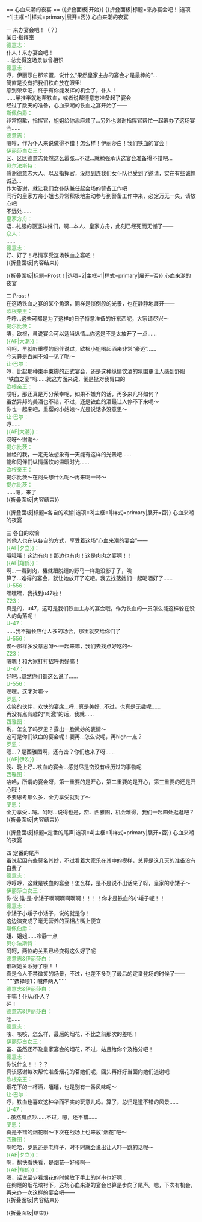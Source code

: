 == 心血来潮的夜宴 ==
{{折叠面板|开始}}
{{折叠面板|标题=来办宴会吧！|选项=1|主框=1|样式=primary|展开=否}}
心血来潮的夜宴

一 来办宴会吧！（？）<br>
某日·指挥室<br>
<span style="color:#4eb24e;">德意志：</span><br>
仆人！来办宴会吧！<br>
…总觉得这场景似曾相识<br>
<span style="color:#4eb24e;">德意志：</span><br>
哼，伊丽莎白那笨蛋，说什么“果然皇家主办的宴会才是最棒的”…<br>
简直是没有把我们铁血放在眼里!<br>
感到荣幸吧，终于有你能发挥的机会了，仆人！<br>
……半推半就地帮铁血，或者说帮德意志准备起了宴会<br>
经过了数天的准备，心血来潮的铁血之宴开始了——<br>
<span style="color:#4eb24e;">斯佩伯爵：</span><br>
非常抱歉，指挥官，姐姐给你添麻烦了…另外也谢谢指挥官帮忙一起筹办了这场宴会……<br>
<span style="color:#4eb24e;">德意志：</span><br>
嗯哼，作为仆人来说做得不错！怎么样！伊丽莎白！我们铁血的宴会！<br>
<span style="color:#4eb24e;">伊丽莎白女王：</span><br>
区、区区德意志竟然这么嚣张…不过…就勉强承认这宴会准备得不错吧…<br>
<span style="color:#4eb24e;">贝尔法斯特：</span><br>
感谢德意志大人、以及指挥官，没想到连我们女仆队也受到了邀请，实在有些诚惶诚恐…<br>
作为答谢，就让我们女仆队兼任起会场的警备工作吧<br>
同行的皇家方舟小姐也异常积极地主动参与到警备工作中来，必定万无一失，请放心吧<br>
不远处……<br>
<span style="color:#4eb24e;">皇家方舟：</span><br>
唔…礼服的驱逐妹妹们，啊…本人、皇家方舟，此刻已经死而无憾了——<br>
<span style="color:#4eb24e;">众人：</span><br>
……<br>
<span style="color:#4eb24e;">德意志：</span><br>
好、好了！尽情享受这场铁血之宴吧！<br>
{{折叠面板|内容结束}}

{{折叠面板|标题=Prost！|选项=2|主框=1|样式=primary|展开=否}}
心血来潮的夜宴

二 Prost！<br>
在这场铁血之宴的某个角落，同样是惯例般的光景，也在静静地展开——<br>
<span style="color:#4eb24e;">欧根亲王：</span><br>
呼呼…这些可都是为了这样的日子特意准备的好东西呢，大家请尽兴～<br>
<span style="color:#4eb24e;">提尔比茨：</span><br>
唔，欧根，虽说宴会可以适当纵情…你这是不是太放开了一点……<br>
<span style="color:#4eb24e;">{{AF|大潮}}：</span><br>
呵呵，早就听重樱的同伴说过，欧根小姐喝起酒来非常“豪迈”……<br>
今天算是百闻不如一见了呢～<br>
<span style="color:#4eb24e;">让·巴尔：</span><br>
哼，比起那种束手束脚的正式宴会，还是这种纵情饮酒的氛围更让人感到舒服<br>
“铁血之宴”吗……就这方面来说，倒是挺对我胃口的<br>
<span style="color:#4eb24e;">欧根亲王：</span><br>
哎呀，那还真是万分荣幸呢，如果不嫌弃的话，再多来几杯如何？<br>
虽然异邦的美酒也不错，不过，还是铁血的酒最让人停不下来呢～<br>
你也一起来吧，重樱的小姑娘～光是说话多没意思～<br>
<span style="color:#4eb24e;">让·巴尔：</span><br>
哼……<br>
<span style="color:#4eb24e;">{{AF|大潮}}：</span><br>
哎呀～谢谢～<br>
<span style="color:#4eb24e;">提尔比茨：</span><br>
曾经的我，一定无法想象有一天能有这样的光景吧……<br>
能和同伴们纵情痛饮的温暖时光……<br>
<span style="color:#4eb24e;">欧根亲王：</span><br>
提尔比茨～在闷头想什么呢～再来喝一杯～<br>
<span style="color:#4eb24e;">提尔比茨：</span><br>
……嗯，来了<br>
{{折叠面板|内容结束}}

{{折叠面板|标题=各自的欢愉|选项=3|主框=1|样式=primary|展开=否}}
心血来潮的夜宴

三 各自的欢愉<br>
其他人也在以各自的方式，享受着这场“心血来潮的宴会”——<br>
<span style="color:#4eb24e;">{{AF|夕立}}：</span><br>
哦哦哦！这边有肉！那边也有肉！这是肉肉之宴啊！！<br>
<span style="color:#4eb24e;">{{AF|翔鹤}}：</span><br>
啊…一看到肉，椿就跟脱缰的野马一样跑没影子了，唉<br>
算了…难得的宴会，就让她放开了吃吧。我去找荙她们一起喝酒好了……<br>
<span style="color:#4eb24e;">U-556：</span><br>
嘿嘿嘿，我找到u47啦！<br>
<span style="color:#4eb24e;">Z23：</span><br>
真是的，u47，这可是我们铁血主办的宴会哦，作为铁血的一员怎么能这样躲在没人的角落呢！<br>
<span style="color:#4eb24e;">U-47：</span><br>
……我不擅长应付人多的场合，那里就交给你们了<br>
<span style="color:#4eb24e;">U-556：</span><br>
诶～那样多没意思呀～一起来嘛，我们去找点好吃的～<br>
<span style="color:#4eb24e;">Z23：</span><br>
嗯嗯！和大家打打招呼也好嘛！<br>
<span style="color:#4eb24e;">U-47：</span><br>
好吧…既然你们都这么说了……<br>
<span style="color:#4eb24e;">U-556：</span><br>
嘿嘿，这才对嘛～<br>
<span style="color:#4eb24e;">罗恩：</span><br>
欢笑的伙伴，欢快的宴席…呼…真是美好…不过，也真是无趣呢……<br>
再没有点有趣的“刺激”的话，我就……<br>
<span style="color:#4eb24e;">西雅图：</span><br>
哟，怎么了吗罗恩？露出一脸微妙的表情～<br>
这可是你们铁血的宴会呢！要再…怎么说呢，再high一点？<br>
<span style="color:#4eb24e;">罗恩：</span><br>
嗯…？是西雅图啊，还有峦？你们也来了呀……<br>
<span style="color:#4eb24e;">{{AF|伊吹}}：</span><br>
晚、晚上好…铁血的宴会…感觉尽是峦没有经历过的事物呢<br>
<span style="color:#4eb24e;">西雅图：</span><br>
哈哈，所谓的宴会呀，第一重要的是开心，第二重要的是开心，第三重要的还是开心哦！<br>
不要思考那么多，全力享受就对了～<br>
<span style="color:#4eb24e;">罗恩：</span><br>
全力享受…吗。呵呵…说得也是，峦、西雅图，机会难得，我们一起四处逛逛吧？<br>
{{折叠面板|内容结束}}

{{折叠面板|标题=定番的尾声|选项=4|主框=1|样式=primary|展开=否}}
心血来潮的夜宴

四 定番的尾声<br>
虽说起因有些莫名其妙，不过看着大家乐在其中的模样，总算是这几天的准备没有白费了<br>
<span style="color:#4eb24e;">德意志：</span><br>
哼哼哼，这就是铁血的宴会！怎么样，是不是说不出话来了呀，皇家的小矮子～<br>
<span style="color:#4eb24e;">伊丽莎白女王：</span><br>
你·说·谁·是·小矮子啊啊啊啊啊啊！！！！你才是铁血的小矮子呢！！<br>
<span style="color:#4eb24e;">德意志：</span><br>
小矮子小矮子小矮子，说的就是你！<br>
这边演变成了毫无营养的互相占嘴上便宜<br>
<span style="color:#4eb24e;">斯佩伯爵：</span><br>
姐、姐姐……冷静一点<br>
<span style="color:#4eb24e;">贝尔法斯特：</span><br>
呵呵，两位的关系已经变得这么好了呢<br>
<span style="color:#4eb24e;">德意志&伊丽莎白：</span><br>
谁跟她关系好了啦！！<br>
真是令人不禁微笑的场景，不过，也差不多到了最后的定番登场的时候了——<br>
'''''<span style="color:black;">选择项1：喊停两人</span>'''''<br>
<span style="color:#4eb24e;">德意志&伊丽莎白：</span><br>
干嘛！仆从/仆人？<br>
砰！<br>
<span style="color:#4eb24e;">德意志&伊丽莎白：</span><br>
哇……<br>
<span style="color:#4eb24e;">德意志：</span><br>
咳、咳咳，怎么样，最后的烟花，不比之前那次的差吧！<br>
<span style="color:#4eb24e;">伊丽莎白女王：</span><br>
虽、虽然还不及皇家宴会的烟花，不过，姑且给你个及格分吧！<br>
<span style="color:#4eb24e;">德意志：</span><br>
你说什么！！？？<br>
真该感谢每次帮忙准备烟花的茗她们呢，回头再好好当面向她们道谢吧<br>
<span style="color:#4eb24e;">欧根亲王：</span><br>
烟花下的一杯酒，嘻嘻，也是别有一番风味呢～<br>
<span style="color:#4eb24e;">让·巴尔：</span><br>
哼，铁血也喜欢这种华而不实的玩意儿吗。算了，总归是道不错的风景……<br>
<span style="color:#4eb24e;">U-47：</span><br>
…虽然有点吵……不过，嗯，还不错……<br>
<span style="color:#4eb24e;">罗恩：</span><br>
真是不错的烟花啊～下次在战场上也来放“烟花”吧～<br>
<span style="color:#4eb24e;">西雅图：</span><br>
啊哈哈，罗恩还是老样子，时不时就会说出让人吓一跳的话呢～<br>
<span style="color:#4eb24e;">{{AF|夕立}}：</span><br>
啊，鹬快看快看，是烟花～好棒啊～<br>
<span style="color:#4eb24e;">{{AF|翔鹤}}：</span><br>
嗯，话说至少看烟花的时候放下手上的烤串也好啊…<br>
在绚烂的烟花映衬下，这场心血来潮的宴会也算是步向了尾声。嗯，下次有机会，再来办一次这样的宴会吧——<br>
{{折叠面板|内容结束}}

{{折叠面板|结束}}